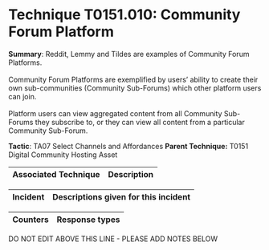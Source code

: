 # Technique T0151.010: Community Forum Platform

**Summary**: Reddit, Lemmy and Tildes are examples of Community Forum Platforms.<br><br>Community Forum Platforms are exemplified by users’ ability to create their own sub-communities (Community Sub-Forums) which other platform users can join. <br><br>Platform users can view aggregated content from all Community Sub-Forums they subscribe to, or they can view all content from a particular Community Sub-Forum.

**Tactic**: TA07 Select Channels and Affordances **Parent Technique:** T0151 Digital Community Hosting Asset


| Associated Technique | Description |
| --------- | ------------------------- |



| Incident | Descriptions given for this incident |
| -------- | -------------------- |



| Counters | Response types |
| -------- | -------------- |


DO NOT EDIT ABOVE THIS LINE - PLEASE ADD NOTES BELOW